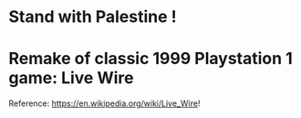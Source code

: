 # Stand with Palestine !

# Remake of classic 1999 Playstation 1 game: Live Wire

Reference:
https://en.wikipedia.org/wiki/Live_Wire!
